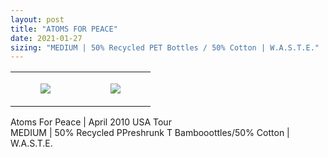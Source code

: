```yaml
---
layout: post
title: "ATOMS FOR PEACE"
date: 2021-01-27
sizing: "MEDIUM | 50% Recycled PET Bottles / 50% Cotton | W.A.S.T.E."
---
```




<table style="width:100%;"><tr><td style="vertical-align:top;">
      <figure class="tmblr-full" data-orig-height="2048" data-orig-width="1365" data-orig-src="https://concertshirts.netlify.app/shirts/0049/0049-01.jpg"><img src="https://64.media.tumblr.com/13e8c5c26c41eac6289189901881b732/09c856f47e1b273e-19/s540x810/0d165cc178ede773f81916f3de211f87a10c6e6c.jpg" data-orig-height="2048" data-orig-width="1365" data-orig-src="https://concertshirts.netlify.app/shirts/0049/0049-01.jpg"/></figure></td>
    <td style="vertical-align:top;">
      <figure class="tmblr-full" data-orig-height="2048" data-orig-width="1365" data-orig-src="https://concertshirts.netlify.app/shirts/0049/0049-02.jpg"><img src="https://64.media.tumblr.com/c03cb5542cf56c1af262157d47b15a79/09c856f47e1b273e-5d/s540x810/7e7796b8dc87fa10c58e69c14848f11a9121ef3c.jpg" data-orig-height="2048" data-orig-width="1365" data-orig-src="https://concertshirts.netlify.app/shirts/0049/0049-02.jpg"/></figure></td>
  </tr></table><p>
  Atoms For Peace | April 2010 USA Tour<br/>MEDIUM | 50% Recycled PPreshrunk T Bambooottles/50% Cotton | W.A.S.T.E.
</p>
